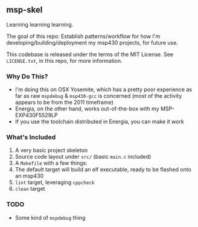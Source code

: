 ## msp-skel

Learning learning learning.

The goal of this repo: Establish patterns/workflow for how I'm developing/building/deployment my msp430 projects, for future use.

This codebase is released under the terms of the MIT License. See `LICENSE.txt`, in this repo, for more information.

### Why Do This?

* I'm doing this on OSX Yosemite, which has a pretty poor experience as far as raw `mspdebug` & `msp430-gcc` is concerned (most of the activity appears to be from the 2011 timeframe)
* Energia, on the other hand, works out-of-the-box with my MSP-EXP430F5529LP
* If you use the toolchain distributed in Energia, you can make it work

### What's Included

1. A very basic project skeleton
  1. Source code layout under `src/` (basic `main.c` included)
2. A `Makefile` with a few things:
  1. The default target will build an elf executable, ready to be flashed onto an msp430
  2. `lint` target, leveraging `cppcheck`
  3. `clean` target

### TODO

* Some kind of `mspdebug` thing
